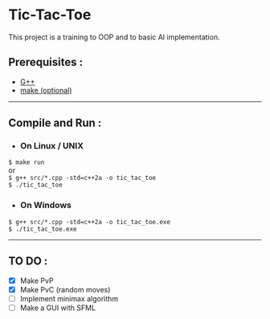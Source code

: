 # Tic-Tac-Toe

This project is a training to OOP and to basic AI implementation.  

## **Prerequisites :**

- [G++](https://gcc.gnu.org/)  
- [make (optional)](https://www.gnu.org/software/make/)  

***

## **Compile and Run :**

- ### On Linux / UNIX

``$ make run``  
or  
``$ g++ src/*.cpp -std=c++2a -o tic_tac_toe``  
``$ ./tic_tac_toe``

- ### On Windows

``$ g++ src/*.cpp -std=c++2a -o tic_tac_toe.exe``  
``$ ./tic_tac_toe.exe``

***

## **TO DO :**

- [x] Make PvP  
- [x] Make PvC (random moves)  
- [ ] Implement minimax algorithm  
- [ ] Make a GUI with SFML
